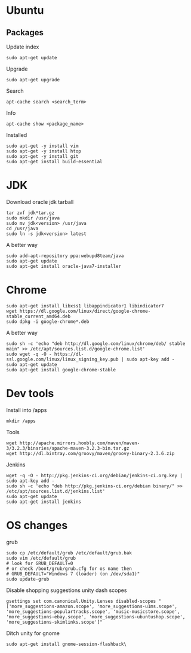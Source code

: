 # Ubuntu

## Packages
Update index
```
sudo apt-get update
```

Upgrade
```
sudo apt-get upgrade
```

Search
```
apt-cache search <search_term>
```

Info
```
apt-cache show <package_name>
```

Installed
```
sudo apt-get -y install vim
sudo apt-get -y install htop
sudo apt-get -y install git
sudo apt-get install build-essential
```

# JDK
Download oracle jdk tarball
```
tar zvf jdk*tar.gz
sudo mkdir /usr/java
sudo mv jdk<version> /usr/java
cd /usr/java
sudo ln -s jdk<version> latest
```

A better way
```
sudo add-apt-repository ppa:webupd8team/java
sudo apt-get update
sudo apt-get install oracle-java7-installer
```

# Chrome
```
sudo apt-get install libxss1 libappindicator1 libindicator7
wget https://dl.google.com/linux/direct/google-chrome-stable_current_amd64.deb
sudo dpkg -i google-chrome*.deb
```

A better way
```
sudo sh -c 'echo "deb http://dl.google.com/linux/chrome/deb/ stable main" >> /etc/apt/sources.list.d/google-chrome.list'
sudo wget -q -O - https://dl-ssl.google.com/linux/linux_signing_key.pub | sudo apt-key add -
sudo apt-get update
sudo apt-get install google-chrome-stable
```

# Dev tools
Install into /apps
```
mkdir /apps
```
Tools
```
wget http://apache.mirrors.hoobly.com/maven/maven-3/3.2.3/binaries/apache-maven-3.2.3-bin.tar.gz
wget http://dl.bintray.com/groovy/maven/groovy-binary-2.3.6.zip
```

Jenkins
```
wget -q -O - http://pkg.jenkins-ci.org/debian/jenkins-ci.org.key | sudo apt-key add -
sudo sh -c 'echo "deb http://pkg.jenkins-ci.org/debian binary/" >> /etc/apt/sources.list.d/jenkins.list'
sudo apt-get update
sudo apt-get install jenkins
```

# OS changes
grub
```
sudo cp /etc/default/grub /etc/default/grub.bak
sudo vim /etc/default/grub
# look for GRUB_DEFAULT=0
# or check /boot/grub/grub.cfg for os name then
# GRUB_DEFAULT="Windows 7 (loader) (on /dev/sda1)"
sudo update-grub
```

Disable shopping suggestions unity dash scopes
```
gsettings set com.canonical.Unity.Lenses disabled-scopes "['more_suggestions-amazon.scope', 'more_suggestions-u1ms.scope', 'more_suggestions-populartracks.scope', 'music-musicstore.scope', 'more_suggestions-ebay.scope', 'more_suggestions-ubuntushop.scope', 'more_suggestions-skimlinks.scope']"
```

Ditch unity for gnome
```
sudo apt-get install gnome-session-flashback\
```